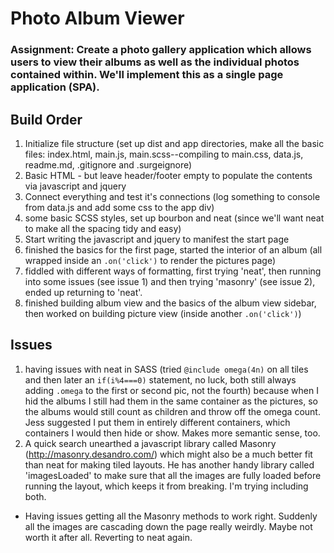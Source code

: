 # Photo Album Viewer

### Assignment: Create a photo gallery application which allows users to view their albums as well as the individual photos contained within. We'll implement this as a single page application (SPA).

## Build Order
1. Initialize file structure (set up dist and app directories, make all the basic files: index.html, main.js, main.scss--compiling to main.css, data.js, readme.md, .gitignore and .surgeignore)
2. Basic HTML - but leave header/footer empty to populate the contents via javascript and jquery
3. Connect everything and test it's connections (log something to console from data.js and add some css to the app div)
4. some basic SCSS styles, set up bourbon and neat (since we'll want neat to make all the spacing tidy and easy)
5. Start writing the javascript and jquery to manifest the start page
6. finished the basics for the first page, started the interior of an album (all wrapped inside an `.on('click')` to render the pictures page)
7. fiddled with different ways of formatting, first trying 'neat', then running into some issues (see issue 1) and then trying 'masonry' (see issue 2), ended up returning to 'neat'.
8. finished building album view and the basics of the album view sidebar, then worked on building picture view (inside another `.on('click')`)

## Issues
1. having issues with neat in SASS (tried `@include omega(4n)` on all tiles and then later an `if(i%4===0)` statement, no luck, both still always adding `.omega` to the first or second pic, not the fourth) because when I hid the albums I still had them in the same container as the pictures, so the albums would still count as children and throw off the omega count. Jess suggested I put them in entirely different containers, which containers I would then hide or show. Makes more semantic sense, too.
2. A quick search unearthed a javascript library called Masonry (http://masonry.desandro.com/) which might also be a much better fit than neat for making tiled layouts. He has another handy library called 'imagesLoaded' to make sure that all the images are fully loaded before running the layout, which keeps it from breaking. I'm trying including both.
  - Having issues getting all the Masonry methods to work right. Suddenly all the images are cascading down the page really weirdly. Maybe not worth it after all. Reverting to neat again.
